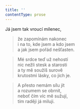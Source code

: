 ```yaml
---
title: ''
contentType: prose
---
```


Já jsem tak vroucí milenec,

> že zapomínám nakonec  
> i na to, kde jsem a kdo jsem  
> a jak jsem pořád nešťasten.

> Mé srdce teď už nehostí  
> nic nežli stesk a starosti  
> a ty mě soužíš surově  
> krutostmi lásky, co jich je.

> A přesto nemám sílu jít  
> a rozumem se obrnit,  
> neboť čím víc mě sužují,  
> tím raději já miluji.
